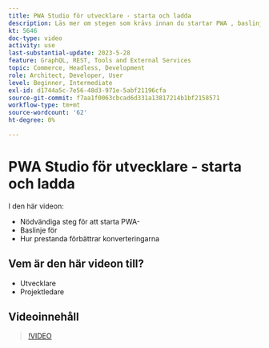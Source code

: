 ```yaml
---
title: PWA Studio för utvecklare - starta och ladda
description: Läs mer om stegen som krävs innan du startar PWA ​, baslinjen för ​ och hur prestanda förbättrar konverteringsgraden.
kt: 5646
doc-type: video
activity: use
last-substantial-update: 2023-5-28
feature: GraphQL, REST, Tools and External Services
topic: Commerce, Headless, Development
role: Architect, Developer, User
level: Beginner, Intermediate
exl-id: d1744a5c-7e56-48d3-971e-5abf21196cfa
source-git-commit: f7aa1f0063cbcad6d331a13817214b1bf2158571
workflow-type: tm+mt
source-wordcount: '62'
ht-degree: 0%

---
```


# PWA Studio för utvecklare - starta och ladda

I den här videon:

- Nödvändiga steg för att starta PWA-&#x200B;
- Baslinje för &#x200B;
- Hur prestanda förbättrar konverteringarna

## Vem är den här videon till?

- Utvecklare
- Projektledare

## Videoinnehåll

>[!VIDEO](https://video.tv.adobe.com/v/35717?quality=12&learn=on)
